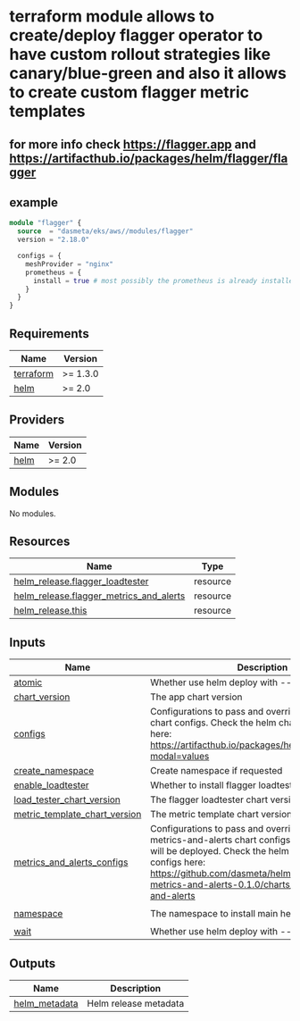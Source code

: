 # terraform module allows to create/deploy flagger operator to have custom rollout strategies like canary/blue-green and also it allows to create custom flagger metric templates
## for more info check https://flagger.app and https://artifacthub.io/packages/helm/flagger/flagger


## example
```terraform
module "flagger" {
  source  = "dasmeta/eks/aws//modules/flagger"
  version = "2.18.0"

  configs = {
    meshProvider = "nginx"
    prometheus = {
      install = true # most possibly the prometheus is already installed, in that case set this to false and use `metricsServer` option to set the endpoint to prometheus
    }
  }
}
```
<!-- BEGINNING OF PRE-COMMIT-TERRAFORM DOCS HOOK -->
## Requirements

| Name | Version |
|------|---------|
| <a name="requirement_terraform"></a> [terraform](#requirement\_terraform) | >= 1.3.0 |
| <a name="requirement_helm"></a> [helm](#requirement\_helm) | >= 2.0 |

## Providers

| Name | Version |
|------|---------|
| <a name="provider_helm"></a> [helm](#provider\_helm) | >= 2.0 |

## Modules

No modules.

## Resources

| Name | Type |
|------|------|
| [helm_release.flagger_loadtester](https://registry.terraform.io/providers/hashicorp/helm/latest/docs/resources/release) | resource |
| [helm_release.flagger_metrics_and_alerts](https://registry.terraform.io/providers/hashicorp/helm/latest/docs/resources/release) | resource |
| [helm_release.this](https://registry.terraform.io/providers/hashicorp/helm/latest/docs/resources/release) | resource |

## Inputs

| Name | Description | Type | Default | Required |
|------|-------------|------|---------|:--------:|
| <a name="input_atomic"></a> [atomic](#input\_atomic) | Whether use helm deploy with --atomic flag | `bool` | `false` | no |
| <a name="input_chart_version"></a> [chart\_version](#input\_chart\_version) | The app chart version | `string` | `"1.40.0"` | no |
| <a name="input_configs"></a> [configs](#input\_configs) | Configurations to pass and override default flagger chart configs. Check the helm chart available configs here: https://artifacthub.io/packages/helm/flagger/flagger?modal=values | `any` | `{}` | no |
| <a name="input_create_namespace"></a> [create\_namespace](#input\_create\_namespace) | Create namespace if requested | `bool` | `true` | no |
| <a name="input_enable_loadtester"></a> [enable\_loadtester](#input\_enable\_loadtester) | Whether to install flagger loadtester helm | `bool` | `false` | no |
| <a name="input_load_tester_chart_version"></a> [load\_tester\_chart\_version](#input\_load\_tester\_chart\_version) | The flagger loadtester chart version | `string` | `"0.34.0"` | no |
| <a name="input_metric_template_chart_version"></a> [metric\_template\_chart\_version](#input\_metric\_template\_chart\_version) | The metric template chart version | `string` | `"0.1.0"` | no |
| <a name="input_metrics_and_alerts_configs"></a> [metrics\_and\_alerts\_configs](#input\_metrics\_and\_alerts\_configs) | Configurations to pass and override default flagger-metrics-and-alerts chart configs. If empty no chart will be deployed. Check the helm chart available configs here: https://github.com/dasmeta/helm/tree/flagger-metrics-and-alerts-0.1.0/charts/flagger-metrics-and-alerts | `any` | `{}` | no |
| <a name="input_namespace"></a> [namespace](#input\_namespace) | The namespace to install main helm. | `string` | `"ingress-nginx"` | no |
| <a name="input_wait"></a> [wait](#input\_wait) | Whether use helm deploy with --wait flag | `bool` | `true` | no |

## Outputs

| Name | Description |
|------|-------------|
| <a name="output_helm_metadata"></a> [helm\_metadata](#output\_helm\_metadata) | Helm release metadata |
<!-- END OF PRE-COMMIT-TERRAFORM DOCS HOOK -->
